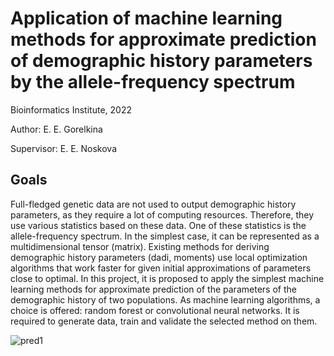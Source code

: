 # Application of machine learning methods for approximate prediction of demographic history parameters by the allele-frequency spectrum

Bioinformatics Institute, 2022

Author: E. E. Gorelkina

Supervisor: E. E. Noskova

## Goals

Full-fledged genetic data are not used to output demographic history parameters, as they require a lot of computing resources. Therefore, they use various statistics based on these data. One of these statistics is the allele-frequency spectrum. In the simplest case, it can be represented as a multidimensional tensor (matrix). Existing methods for deriving demographic history parameters (dadi, moments) use local optimization algorithms that work faster for given initial approximations of parameters close to optimal. In this project, it is proposed to apply the simplest machine learning methods for approximate prediction of the parameters of the demographic history of two populations. As machine learning algorithms, a choice is offered: random forest or convolutional neural networks. It is required to generate data, train and validate the selected method on them.

![pred1](lisosoma/ML-for-demographic-inference/pred1.jpeg)
